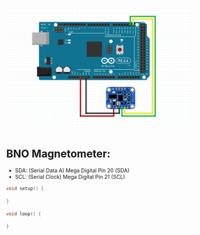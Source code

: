 ![Image of Magnetometer and Mega Diagram](magnetometer.png)

# BNO Magnetometer:

 - SDA: (Serial Data A) Mega Digital Pin 20 (SDA)
 - SCL: (Serial Clock) Mega Digital Pin 21 (SCL)

```cpp
void setup() {

}

void loop() {

}
```
